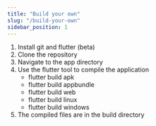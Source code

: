 ```yaml
---
title: "Build your own"
slug: "/build-your-own"
sidebar_position: 1
---
```


1. Install git and flutter (beta)
2. Clone the repository
3. Navigate to the app directory
4. Use the flutter tool to compile the application
   * flutter build apk
   * flutter build appbundle
   * flutter build web
   * flutter build linux
   * flutter build windows
5. The compiled files are in the build directory
